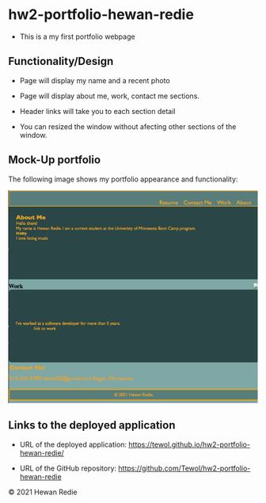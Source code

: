 # hw2-portfolio-hewan-redie

* This is a my first portfolio webpage


## Functionality/Design  

* Page will display my name and a recent photo

* Page will display about me, work, contact me sections.

* Header links will take you to each section detail

* You can resized the window without afecting other sections of the window. 




## Mock-Up portfolio

The following image shows my portfolio appearance and functionality: 

![Horiseon Marketing Agency's web application "screenshot #1".](./assets/images/screenshot.png)



## Links to the deployed application

* URL of the deployed application: https://tewol.github.io/hw2-portfolio-hewan-redie/

* URL of the GitHub repository: https://github.com/Tewol/hw2-portfolio-hewan-redie


© 2021 Hewan Redie